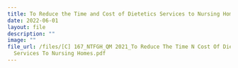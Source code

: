 ```yaml
---
title: To Reduce the Time and Cost of Dietetics Services to Nursing Homes
date: 2022-06-01
layout: file
description: ""
image: ""
file_url: /files/[C] 167_NTFGH_QM 2021_To Reduce The Time N Cost Of Dietetics
  Services To Nursing Homes.pdf
---
```

